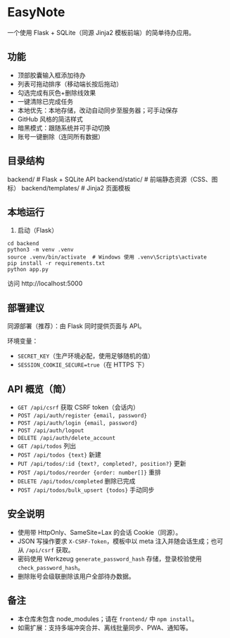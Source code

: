 # EasyNote

一个使用 Flask + SQLite（同源 Jinja2 模板前端）的简单待办应用。

## 功能

- 顶部胶囊输入框添加待办
- 列表可拖动排序（移动端长按后拖动）
- 勾选完成有灰色+删除线效果
- 一键清除已完成任务
- 本地优先：本地存储，改动自动同步至服务器；可手动保存
- GitHub 风格的简洁样式
- 暗黑模式：跟随系统并可手动切换
- 账号一键删除（连同所有数据）

## 目录结构

backend/     # Flask + SQLite API
backend/static/      # 前端静态资源（CSS、图标）
backend/templates/   # Jinja2 页面模板

## 本地运行

1. 启动（Flask）

```
cd backend
python3 -m venv .venv
source .venv/bin/activate  # Windows 使用 .venv\Scripts\activate
pip install -r requirements.txt
python app.py
```

访问 http://localhost:5000

## 部署建议

同源部署（推荐）：由 Flask 同时提供页面与 API。

环境变量：
- `SECRET_KEY`（生产环境必配，使用足够随机的值）
- `SESSION_COOKIE_SECURE=true`（在 HTTPS 下）

## API 概览（简）

- `GET /api/csrf` 获取 CSRF token（会话内）
- `POST /api/auth/register {email, password}`
- `POST /api/auth/login {email, password}`
- `POST /api/auth/logout`
- `DELETE /api/auth/delete_account`
- `GET /api/todos` 列出
- `POST /api/todos {text}` 新建
- `PUT /api/todos/:id {text?, completed?, position?}` 更新
- `POST /api/todos/reorder {order: number[]}` 重排
- `DELETE /api/todos/completed` 删除已完成
- `POST /api/todos/bulk_upsert {todos}` 手动同步

## 安全说明

- 使用带 HttpOnly、SameSite=Lax 的会话 Cookie（同源）。
- JSON 写操作要求 `X-CSRF-Token`，模板中以 meta 注入并随会话生成；也可从 `/api/csrf` 获取。
- 密码使用 Werkzeug `generate_password_hash` 存储，登录校验使用 `check_password_hash`。
- 删除账号会级联删除该用户全部待办数据。

## 备注

- 本仓库未包含 node_modules；请在 `frontend/` 中 `npm install`。
- 如需扩展：支持多端冲突合并、离线批量同步、PWA、通知等。
